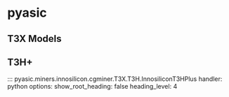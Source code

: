 # pyasic
## T3X Models

## T3H+
::: pyasic.miners.innosilicon.cgminer.T3X.T3H.InnosiliconT3HPlus
    handler: python
    options:
        show_root_heading: false
        heading_level: 4

